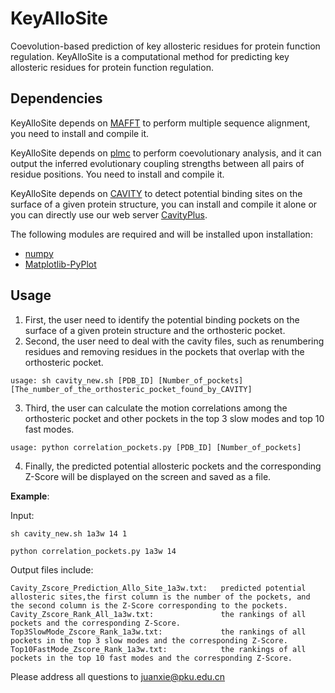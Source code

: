 # KeyAlloSite
Coevolution-based prediction of key allosteric residues for protein function regulation.
KeyAlloSite is a computational method for predicting key allosteric residues for protein function regulation.

## Dependencies
KeyAlloSite depends on [MAFFT](https://mafft.cbrc.jp/alignment/software/) to perform multiple sequence alignment, you need to install and compile it.

KeyAlloSite depends on [plmc](https://github.com/debbiemarkslab/plmc) to perform coevolutionary analysis, and it can output the inferred evolutionary coupling strengths between all pairs of residue positions. You need to install and compile it.

KeyAlloSite depends on [CAVITY](http://mdl.ipc.pku.edu.cn/mdlweb/register.php?id=14) to detect potential binding sites on the surface of a given protein structure, you can install and compile it alone or you can directly use our web server [CavityPlus](http://www.pkumdl.cn/cavityplus).

The following modules are required and will be installed upon installation:

-   [numpy](https://github.com/numpy/numpy)
-   [Matplotlib-PyPlot](https://github.com/zawster/Matplotlib-PyPlot)


## Usage

1. First, the user need to identify the potential binding pockets on the surface of a given protein structure and the orthosteric pocket.
2. Second, the user need to deal with the cavity files, such as renumbering residues and removing residues in the pockets that overlap with the orthosteric pocket.
```
usage: sh cavity_new.sh [PDB_ID] [Number_of_pockets] [The_number_of_the_orthosteric_pocket_found_by_CAVITY] 

```

3. Third, the user can calculate the motion correlations among the orthosteric pocket and other pockets in the top 3 slow modes and top 10 fast modes.
```
usage: python correlation_pockets.py [PDB_ID] [Number_of_pockets]

```

4. Finally, the predicted potential allosteric pockets and the corresponding Z-Score will be displayed on the screen and saved as a file.

**Example**:

Input:

```
sh cavity_new.sh 1a3w 14 1

python correlation_pockets.py 1a3w 14
```

Output files include:

```
Cavity_Zscore_Prediction_Allo_Site_1a3w.txt:   predicted potential allosteric sites,the first column is the number of the pockets, and the second column is the Z-Score corresponding to the pockets.
Cavity_Zscore_Rank_All_1a3w.txt:               the rankings of all pockets and the corresponding Z-Score.
Top3SlowMode_Zscore_Rank_1a3w.txt:             the rankings of all pockets in the top 3 slow modes and the corresponding Z-Score.
Top10FastMode_Zscore_Rank_1a3w.txt:            the rankings of all pockets in the top 10 fast modes and the corresponding Z-Score.
```


Please address all questions to juanxie@pku.edu.cn 

